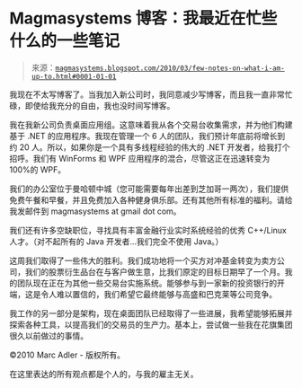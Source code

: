 <!--yml

类别：未分类

date: 2024-05-18 04:50:24

-->

# Magmasystems 博客：我最近在忙些什么的一些笔记

> 来源：[`magmasystems.blogspot.com/2010/03/few-notes-on-what-i-am-up-to.html#0001-01-01`](http://magmasystems.blogspot.com/2010/03/few-notes-on-what-i-am-up-to.html#0001-01-01)

我现在不太写博客了。当我加入新公司时，我同意减少写博客，而且我一直非常忙碌，即使给我充分的自由，我也没时间写博客。

我在我新公司负责桌面应用组。这意味着我从各个交易台收集需求，并为他们构建基于 .NET 的应用程序。我现在管理一个 6 人的团队，我们预计年底前将增长到约 20 人。所以，如果你是一个具有多线程经验的伟大的 .NET 开发者，给我打个招呼。我们有 WinForms 和 WPF 应用程序的混合，尽管这正在迅速转变为 100%的 WPF。

我们的办公室位于曼哈顿中城（您可能需要每年出差到芝加哥一两次），我们提供免费午餐和早餐，并且免费加入各种健身俱乐部。还有其他所有标准的福利。请给我发邮件到 magmasystems at gmail dot com。

我们还有许多空缺职位，寻找具有丰富金融行业实时系统经验的优秀 C++/Linux 人才。（对不起所有的 Java 开发者...我们完全不使用 Java。）

这周我们取得了一些伟大的胜利。我们成功地将一个买方对冲基金转变为卖方公司，我们的股票衍生品台在与客户做生意，比我们原定的目标日期早了一个月。我的团队现在正在为其他一些交易台实施系统。能够参与到一家新的投资银行的开端，这是令人难以置信的，我们希望它最终能够与高盛和巴克莱等公司竞争。

我工作的另一部分是架构，现在桌面团队已经取得了一些进展，我希望能够拓展并探索各种工具，以提高我们的交易员的生产力。基本上，尝试做一些我在花旗集团很久以前做过的事情。

©2010 Marc Adler - 版权所有。

在这里表达的所有观点都是个人的，与我的雇主无关。
